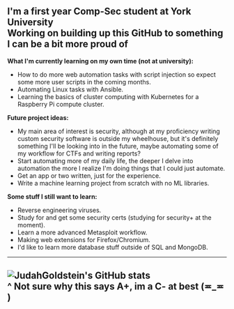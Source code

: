 
I'm a first year Comp-Sec student at York University  
Working on building up this GitHub to something I can be a bit more proud of
---
**What I'm currently learning on my own time (not at university):**
- How to do more web automation tasks with script injection so expect some more user scripts in the coming months.
- Automating Linux tasks with Ansible.
- Learning the basics of cluster computing with Kubernetes for a Raspberry Pi compute cluster.
 
**Future project ideas:**
- My main area of interest is security, although at my proficiency  writing custom security software is outside my wheelhouse, but it's definitely something I'll be looking into in the future, maybe automating some of my workflow for CTFs and writing reports?
- Start automating more of my daily life, the deeper I delve into automation the more I realize I'm doing things that I could just automate.
- Get an app or two written, just for the experience.
- Write a machine learning project from scratch with no ML libraries.

**Some stuff I still want to learn:**
 - Reverse engineering viruses.
 - Study for and get some security certs (studying for security+ at the moment).
 - Learn a more advanced Metasploit workflow.
 - Making web extensions for Firefox/Chromium.
 - I'd like to learn more database stuff outside of SQL and MongoDB.
---
![JudahGoldstein's GitHub stats](https://github-readme-stats.vercel.app/api?username=JudahGoldstein&show_icons=true&theme=dark)   
^ Not sure why this says A+, im a C- at best (≖_≖ )
---
